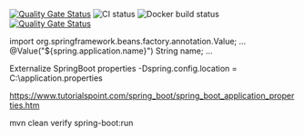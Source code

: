 [![Quality Gate Status](https://sonarcloud.io/api/project_badges/measure?project=lars-gentsch-thb_demo-spring-maven&metric=alert_status)](https://sonarcloud.io/summary/new_code?id=lars-gentsch-thb_demo-spring-maven) ![CI status](https://github.com/lars-gentsch-thb/demo-spring-maven/actions/workflows/maven.yml/badge.svg) ![Docker build status](https://github.com/lars-gentsch-thb/demo-spring-maven/actions/workflows/docker.yml/badge.svg)
[![Quality Gate Status](https://sonarcloud.io/api/project_badges/measure?project=millohi_spring-demo&metric=alert_status)](https://sonarcloud.io/summary/new_code?id=millohi_spring-demo)



import org.springframework.beans.factory.annotation.Value;
...
@Value("${spring.application.name}")
String name;
...

Externalize SpringBoot properties
-Dspring.config.location = C:\application.properties


https://www.tutorialspoint.com/spring_boot/spring_boot_application_properties.htm

mvn clean verify spring-boot:run
